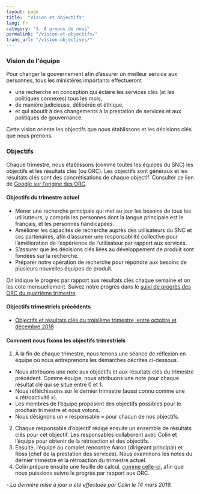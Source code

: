```yaml
---
layout: page
title:  "Vision et objectifs"
lang: fr
category: "1. À propos de nous"
permalink: "/vision-et-objectifs/"
trans_url: "/vision-objectives/"
---
```


### Vision de l'équipe

Pour changer le gouvernement afin d’assurer un meilleur service aux personnes, tous les ministères importants effectueront
* une recherche en conception qui éclaire les services clés (et les politiques connexes) tous les mois,
* de manière judicieuse, délibérée et éthique,
* et qui aboutit à des changements à la prestation de services et aux politiques de gouvernance.

Cette vision oriente les objectifs que nous établissons et les décisions clés que nous prenons.

### Objectifs

Chaque trimestre, nous établissons (comme toutes les équipes du SNC) les objectifs et les résultats clés (ou ORC). Les objectifs sont généraux et les résultats clés sont des concrétisations de chaque objectif. Consulter ce lien de [Google sur l’origine des ORC](https://rework.withgoogle.com/guides/set-goals-with-okrs/steps/introduction/).

#### Objectifs du trimestre actuel

* Mener une recherche principale qui met au jour les besoins de tous les utilisateurs, y compris les personnes dont la langue principale est le français, et les personnes handicapées.
* Améliorer les capacités de recherche auprès des utilisateurs du SNC et ses partenaires, afin d’assumer une responsabilité collective pour l’amélioration de l’expérience de l’utilisateur par rapport aux services.
* S’assurer que les décisions clés liées au développement de produit sont fondées sur la recherche.
* Préparer notre opération de recherche pour répondre aux besoins de plusieurs nouvelles équipes de produit.

On indique le progrès par rapport aux résultats clés chaque semaine et on les cote mensuellement. Suivez notre progrès dans le [suivi de progrès des ORC du quatrième trimestre](https://docs.google.com/spreadsheets/d/1PHSA14FN6d0l-RfceFHuUY7JDmPaAID17Mtz011gJUU/edit#gid=0).

#### Objectifs trimestriels précédents

* [Objectifs et résultats clés du troisième trimestre, entre octobre et décembre 2018](https://docs.google.com/document/d/1QGrOZp2jPIUoVto3vz-5iyKvZxQWmhEft-LkYE9MUBI/edit)

#### Comment nous fixons les objectifs trimestriels

1. À la fin de chaque trimestre, nous tenons une séance de réflexion en équipe où nous entreprenons les démarches décrites ci-dessous.
  * Nous attribuons une note aux objectifs et aux résultats clés du trimestre précédent. Comme équipe, nous attribuons une note pour chaque résultat clé qui se situe entre 0 et 1.
  * Nous réfléchissons sur le dernier trimestre (aussi connu comme une « rétroactivité »).
  * Les membres de l’équipe proposent des objectifs possibles pour le prochain trimestre et nous votons.
  * Nous désignons un « responsable » pour chacun de nos objectifs.
2. Chaque responsable d’objectif rédige ensuite un ensemble de résultats clés pour cet objectif. Les responsables collaborent avec Colin et l’équipe pour obtenir de la rétroaction et des objectifs.
3. Ensuite, l’équipe au complet rencontre Aaron (dirigeant principal) et Ross (chef de la prestation des services). Nous examinons les notes du dernier trimestre et la rétroaction du trimestre actuel.
4. Colin prépare ensuite une feuille de calcul, [comme celle-ci](https://docs.google.com/spreadsheets/d/1PHSA14FN6d0l-RfceFHuUY7JDmPaAID17Mtz011gJUU/edit#gid=0), afin que nous puissions suivre le progrès par rapport aux ORC.

_- La dernière mise à jour a été effectuée par Colin le 14 mars 2019._
